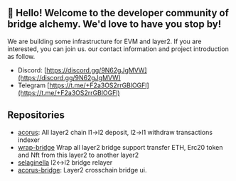 ## 👋 Hello! Welcome to the developer community of bridge alchemy. We'd love to have you stop by!

We are building some infrastructure for EVM and layer2. If you are interested, you can join us. our contact information and project introduction as follow.

* Discord: [https://discord.gg/9N62gJgMVW](https://discord.gg/9N62gJgMVW)
* Telegram [https://t.me/+F2a3OS2rrGBlOGFl](https://t.me/+F2a3OS2rrGBlOGFl)

## Repositories

- [acorus](https://github.com/cornerstone-labs/acorus): All layer2 chain l1->l2 deposit, l2->l1 withdraw transactions indexer
- [wrap-bridge](https://github.com/bridge-alchemy/wrap-bridge) Wrap all layer2 bridge support transfer ETH, Erc20 token and Nft from this layer2 to another layer2
- [selaginella](https://github.com/cornerstone-labs/selaginella) l2<->l2 bridge relayer
- [acorus-bridge](https://github.com/cornerstone-labs/acorus-bridge): Layer2 crosschain bridge ui.
